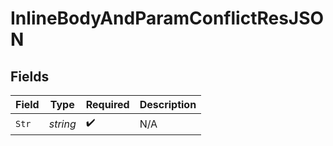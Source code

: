 # InlineBodyAndParamConflictResJSON


## Fields

| Field              | Type               | Required           | Description        |
| ------------------ | ------------------ | ------------------ | ------------------ |
| `Str`              | *string*           | :heavy_check_mark: | N/A                |